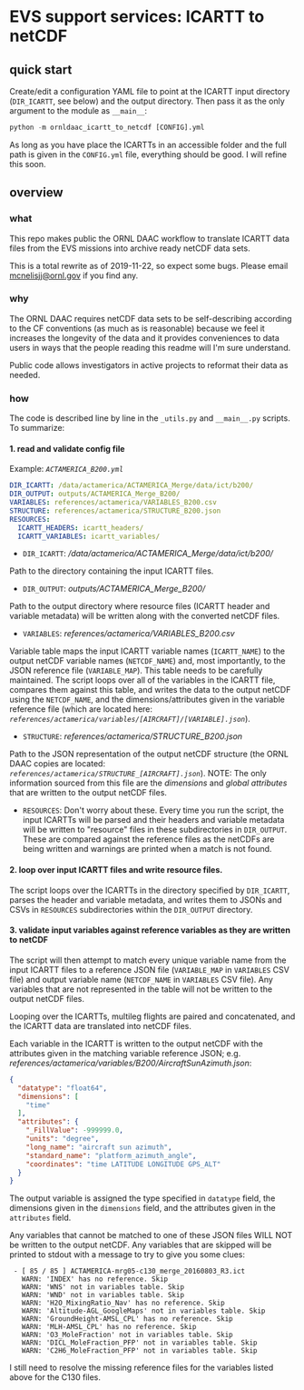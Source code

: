 # EVS support services: ICARTT to netCDF

## quick start

Create/edit a configuration YAML file to point at the ICARTT input directory (`DIR_ICARTT`, see below) and the output directory. Then pass it as the only argument to the module as `__main__`:

```python
python -m ornldaac_icartt_to_netcdf [CONFIG].yml
```

As long as you have place the ICARTTs in an accessible folder and the full path is given in the `CONFIG.yml` file, everything should be good. I will refine this soon.

## overview

### what

This repo makes public the ORNL DAAC workflow to translate ICARTT data files from the EVS missions into archive ready netCDF data sets. 

This is a total rewrite as of 2019-11-22, so expect some bugs. Please email mcnelisjj@ornl.gov if you find any.

### why

The ORNL DAAC requires netCDF data sets to be self-describing according to the CF conventions (as much as is reasonable) because we feel it increases the longevity of the data and it provides conveniences to data users in ways that the people reading this readme will I'm sure understand.

Public code allows investigators in active projects to reformat their data as needed.

### how

The code is described line by line in the `_utils.py` and `__main__.py` scripts. To summarize:

#### 1. read and validate config file

Example: *`ACTAMERICA_B200.yml`*

```yaml
DIR_ICARTT: /data/actamerica/ACTAMERICA_Merge/data/ict/b200/
DIR_OUTPUT: outputs/ACTAMERICA_Merge_B200/
VARIABLES: references/actamerica/VARIABLES_B200.csv
STRUCTURE: references/actamerica/STRUCTURE_B200.json
RESOURCES:
  ICARTT_HEADERS: icartt_headers/
  ICARTT_VARIABLES: icartt_variables/
```

* `DIR_ICARTT`: */data/actamerica/ACTAMERICA_Merge/data/ict/b200/*

Path to the directory containing the input ICARTT files.

* `DIR_OUTPUT`: *outputs/ACTAMERICA_Merge_B200/*

Path to the output directory where resource files (ICARTT header and variable metadata) will be written along with the converted netCDF files.

* `VARIABLES`: *references/actamerica/VARIABLES_B200.csv*

Variable table maps the input ICARTT variable names (`ICARTT_NAME`) to the output netCDF variable names (`NETCDF_NAME`) and, most importantly, to the JSON reference file (`VARIABLE_MAP`). This table needs to be carefully maintained. The script loops over all of the variables in the ICARTT file, compares them against this table, and writes the data to the output netCDF using the `NETCDF_NAME`, and the dimensions/attributes given in the variable reference file (which are located here: *`references/actamerica/variables/[AIRCRAFT]/[VARIABLE].json`*).

* `STRUCTURE`: *references/actamerica/STRUCTURE_B200.json*

Path to the JSON representation of the output netCDF structure (the ORNL DAAC copies are located: *`references/actamerica/STRUCTURE_[AIRCRAFT].json`*). NOTE: The only information sourced from this file are the *dimensions* and *global attributes* that are written to the output netCDF files.

* `RESOURCES`: Don't worry about these. Every time you run the script, the input ICARTTs will be parsed and their headers and variable metadata will be written to "resource" files in these subdirectories in `DIR_OUTPUT`. These are compared against the reference files as the netCDFs are being written and warnings are printed when a match is not found.

#### 2. loop over input ICARTT files and write resource files.

The script loops over the ICARTTs in the directory specified by  `DIR_ICARTT`, parses the header and variable metadata, and writes them to JSONs and CSVs in `RESOURCES` subdirectories within the `DIR_OUTPUT` directory.

#### 3. validate input variables against reference variables as they are written to netCDF

The script will then attempt to match every unique variable name from the input ICARTT files to a reference JSON file (`VARIABLE_MAP` in `VARIABLES` CSV file) and output variable name (`NETCDF_NAME` in `VARIABLES` CSV file). Any variables that are not represented in the table will not be written to the output netCDF files.

Looping over the ICARTTs, multileg flights are paired and concatenated, and the ICARTT data are translated into netCDF files.

Each variable in the ICARTT is written to the output netCDF with the attributes given in the matching variable reference JSON; e.g. *references/actamerica/variables/B200/AircraftSunAzimuth.json*:

```json
{
  "datatype": "float64",
  "dimensions": [
    "time"
  ],
  "attributes": {
    "_FillValue": -999999.0,
    "units": "degree",
    "long_name": "aircraft sun azimuth",
    "standard_name": "platform_azimuth_angle",
    "coordinates": "time LATITUDE LONGITUDE GPS_ALT"
  }
}
```
The output variable is assigned the type specified in `datatype` field, the dimensions given in the `dimensions` field, and the attributes given in the `attributes` field. 

Any variables that cannot be matched to one of these JSON files WILL NOT be written to the output netCDF. Any variables that are skipped will be printed to stdout with a message to try to give you some clues:

```shell
 - [ 85 / 85 ] ACTAMERICA-mrg05-c130_merge_20160803_R3.ict 
   WARN: 'INDEX' has no reference. Skip
   WARN: 'WNS' not in variables table. Skip
   WARN: 'WND' not in variables table. Skip
   WARN: 'H2O_MixingRatio_Nav' has no reference. Skip
   WARN: 'Altitude-AGL_GoogleMaps' not in variables table. Skip
   WARN: 'GroundHeight-AMSL_CPL' has no reference. Skip
   WARN: 'MLH-AMSL_CPL' has no reference. Skip
   WARN: 'O3_MoleFraction' not in variables table. Skip
   WARN: 'DICL_MoleFraction_PFP' not in variables table. Skip
   WARN: 'C2H6_MoleFraction_PFP' not in variables table. Skip
```

I still need to resolve the missing reference files for the variables listed above for the C130 files.